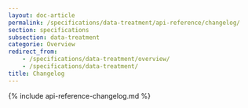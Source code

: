 ```yaml
---
layout: doc-article
permalink: /specifications/data-treatment/api-reference/changelog/
section: specifications
subsection: data-treatment
categorie: Overview
redirect_from: 
    - /specifications/data-treatment/overview/
    - /specifications/data-treatment/
title: Changelog
---
```

{% include api-reference-changelog.md %}